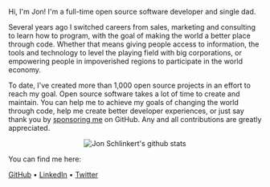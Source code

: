 Hi, I'm Jon! I'm a full-time open source software developer and single dad. 

Several years ago I switched careers from sales, marketing and consulting to learn how to program, with the goal of making the world a better place through code. Whether that means giving people access to information, the tools and technology to level the playing field with big corporations, or empowering people in impoverished regions to participate in the world economy.

To date, I've created more than 1,000 open source projects in an effort to reach my goal. Open source software takes a lot of time to create and maintain. You can help me to achieve my goals of changing the world through code, help me create better developer experiences, or just say thank you by [sponsoring me](https://github.com/sponsors/jonschlinkert) on GitHub. Any and all contributions are greatly appreciated.

<p align="center">
  <img src="https://github-readme-stats.vercel.app/api?username=jonschlinkert&count_private=true" alt="Jon Schlinkert's github stats">
</p>

You can find me here:

[GitHub](https://github.com/jonschlinkert) • [LinkedIn](https://linkedin.com/in/jonshlinkert) • [Twitter](https://twitter.com/jonschlinkert)
